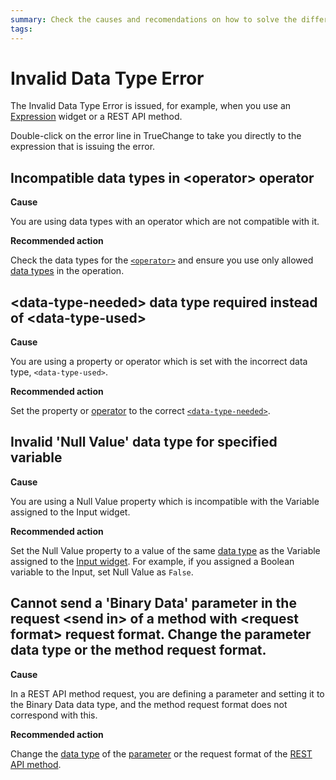 ```yaml
---
summary: Check the causes and recomendations on how to solve the different Invalid Data Type TrueChange errors.
tags:
---
```


# Invalid Data Type Error

The Invalid Data Type Error is issued, for example, when you use an [Expression](../../../ref/logic/expressions/intro.md) widget or a REST API method.

Double-click on the error line in TrueChange to take you directly to the expression that is issuing the error.

## Incompatible data types in &lt;operator> operator

**Cause**

You are using data types with an operator which are not compatible with it. 

**Recommended action**

Check the data types for the [`<operator>`](../../logic/expressions/operators.md) and ensure you use only allowed [data types](../../../ref/data/data-types/available-data-types.md) in the operation.

## &lt;data-type-needed> data type required instead of &lt;data-type-used>

**Cause**

You are using a property or operator which is set with the incorrect data type, `<data-type-used>`.

**Recommended action**

Set the property or [operator](../../logic/expressions/operators.md) to the correct [`<data-type-needed>`](../../../ref/data/data-types/available-data-types.md).

## Invalid 'Null Value' data type for specified variable

**Cause**

You are using a Null Value property which is incompatible with the Variable assigned to the Input widget.

**Recommended action**

Set the Null Value property to a value of the same [data type](../../../ref/data/data-types/available-data-types.md) as the Variable assigned to the [Input widget](../../../ref/lang/auto/Class.Input%20Widget.final.md). For example, if you assigned a Boolean variable to the Input, set Null Value as `False`.

## Cannot send a 'Binary Data' parameter in the request &lt;send in> of a method with &lt;request format> request format. Change the parameter data type or the method request format.

**Cause**

In a REST API method request, you are defining a parameter and setting it to the Binary Data data type, and the method request format does not correspond with this.

**Recommended action**

Change the [data type](../../../ref/data/data-types/available-data-types.md) of the [parameter](../../../ref/lang/auto/ServiceStudio.Plugin.REST.RestActionInput.final.md) or the request format of the [REST API method](../../../ref/lang/auto/ServiceStudio.Plugin.REST.RestAction.final.md).
